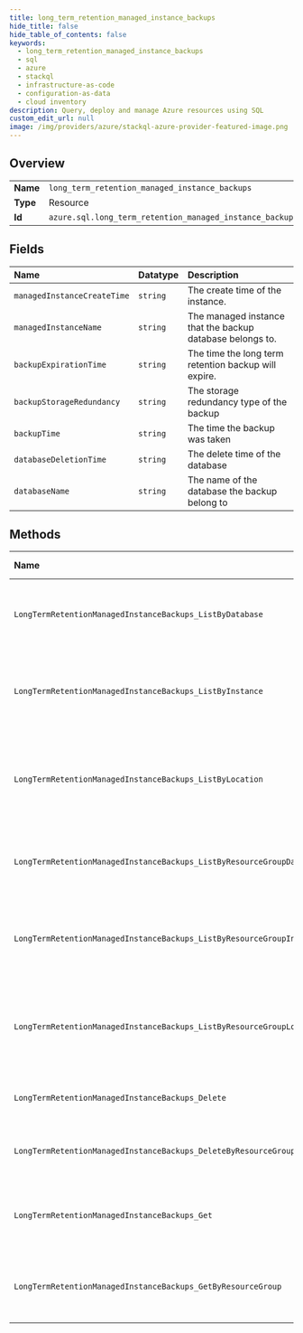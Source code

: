 ```yaml
---
title: long_term_retention_managed_instance_backups
hide_title: false
hide_table_of_contents: false
keywords:
  - long_term_retention_managed_instance_backups
  - sql
  - azure    
  - stackql
  - infrastructure-as-code
  - configuration-as-data
  - cloud inventory
description: Query, deploy and manage Azure resources using SQL
custom_edit_url: null
image: /img/providers/azure/stackql-azure-provider-featured-image.png
---
```

  
    

## Overview
<table><tbody>
<tr><td><b>Name</b></td><td><code>long_term_retention_managed_instance_backups</code></td></tr>
<tr><td><b>Type</b></td><td>Resource</td></tr>
<tr><td><b>Id</b></td><td><code>azure.sql.long_term_retention_managed_instance_backups</code></td></tr>
</tbody></table>

## Fields
| Name | Datatype | Description |
|:-----|:---------|:------------|
| `managedInstanceCreateTime` | `string` | The create time of the instance. |
| `managedInstanceName` | `string` | The managed instance that the backup database belongs to. |
| `backupExpirationTime` | `string` | The time the long term retention backup will expire. |
| `backupStorageRedundancy` | `string` | The storage redundancy type of the backup |
| `backupTime` | `string` | The time the backup was taken |
| `databaseDeletionTime` | `string` | The delete time of the database |
| `databaseName` | `string` | The name of the database the backup belong to |
## Methods
| Name | Accessible by | Required Params | Description |
|:-----|:--------------|:----------------|:------------|
| `LongTermRetentionManagedInstanceBackups_ListByDatabase` | `SELECT` | `databaseName, locationName, managedInstanceName, subscriptionId` | Lists all long term retention backups for a managed database. |
| `LongTermRetentionManagedInstanceBackups_ListByInstance` | `SELECT` | `locationName, managedInstanceName, subscriptionId` | Lists the long term retention backups for a given managed instance. |
| `LongTermRetentionManagedInstanceBackups_ListByLocation` | `SELECT` | `locationName, subscriptionId` | Lists the long term retention backups for managed databases in a given location. |
| `LongTermRetentionManagedInstanceBackups_ListByResourceGroupDatabase` | `SELECT` | `databaseName, locationName, managedInstanceName, resourceGroupName, subscriptionId` | Lists all long term retention backups for a managed database. |
| `LongTermRetentionManagedInstanceBackups_ListByResourceGroupInstance` | `SELECT` | `locationName, managedInstanceName, resourceGroupName, subscriptionId` | Lists the long term retention backups for a given managed instance. |
| `LongTermRetentionManagedInstanceBackups_ListByResourceGroupLocation` | `SELECT` | `locationName, resourceGroupName, subscriptionId` | Lists the long term retention backups for managed databases in a given location. |
| `LongTermRetentionManagedInstanceBackups_Delete` | `DELETE` | `backupName, databaseName, locationName, managedInstanceName, subscriptionId` | Deletes a long term retention backup. |
| `LongTermRetentionManagedInstanceBackups_DeleteByResourceGroup` | `DELETE` | `backupName, databaseName, locationName, managedInstanceName, resourceGroupName, subscriptionId` | Deletes a long term retention backup. |
| `LongTermRetentionManagedInstanceBackups_Get` | `EXEC` | `backupName, databaseName, locationName, managedInstanceName, subscriptionId` | Gets a long term retention backup for a managed database. |
| `LongTermRetentionManagedInstanceBackups_GetByResourceGroup` | `EXEC` | `backupName, databaseName, locationName, managedInstanceName, resourceGroupName, subscriptionId` | Gets a long term retention backup for a managed database. |

